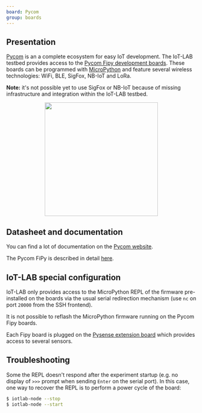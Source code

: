 ```yaml
---
board: Pycom
group: boards
---
```


## Presentation

[Pycom](https://pycom.io/) is an a complete ecosystem for easy IoT development.
The IoT-LAB testbed provides access to the
[Pycom Fipy development boards](https://docs.pycom.io/products/). These boards
can be programmed with [MicroPython](https://micropython.org/) and feature
several wireless technologies: WiFi, BLE, SigFox, NB-IoT and LoRa.

**Note:** it's not possible yet to use SigFox or NB-IoT because of missing
infrastructure and integration within the IoT-LAB testbed.

<div style="text-align:center">
<img src="{{ '/assets/images/docs/boards/pycom/' | relative_url}}fipy.jpg" style="width:300px;"/>
</div>

## Datasheet and documentation

You can find a lot of documentation on the
[Pycom website](https://docs.pycom.io/).

The Pycom FiPy is described in detail
[here](https://docs.pycom.io/datasheets/development/fipy/).

## IoT-LAB special configuration

IoT-LAB only provides access to the MicroPython REPL of the firmware
pre-installed on the boards via the usual serial redirection mechanism (use
`nc` on port `20000` from the SSH frontend).

It is not possible to reflash the MicroPython firmware running on the Pycom
Fipy boards.

Each Fipy board is plugged on the
[Pysense extension board](https://docs.pycom.io/datasheets/boards/pysense/)
which provides access to several sensors.

## Troubleshooting

Some the REPL doesn't respond after the experiment startup (e.g. no display of
`>>>` prompt when sending `Enter` on the serial port).
In this case, one way to recover the REPL is to perform a power cycle of the
board:

```bash
$ iotlab-node --stop
$ iotlab-node --start
```
